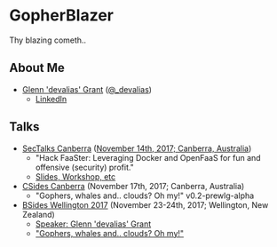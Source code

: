 # GopherBlazer

Thy blazing cometh..

## About Me

* [Glenn 'devalias' Grant](http://devalias.net/) ([@_devalias](https://twitter.com/_devalias))
    * [LinkedIn](https://www.linkedin.com/in/glenn-devalias-grant/)

## Talks

* [SecTalks Canberra](http://www.sectalks.org/canberra/) ([November 14th, 2017; Canberra, Australia](https://www.meetup.com/SecTalks-Canberra/events/241579721/))
    * "Hack FaaSter: Leveraging Docker and OpenFaaS for fun and offensive (security) profit."
    * [Slides, Workshop, etc](https://github.com/0xdevalias/hack-FaaSter)
* [CSides Canberra](http://www.bsidesau.com.au/csides.html) (November 17th, 2017; Canberra, Australia)
    * "Gophers, whales and.. clouds? Oh my!" v0.2-prewlg-alpha
* [BSides Wellington 2017](https://www.bsides.nz/) (November 23-24th, 2017; Wellington, New Zealand)
    * [Speaker: Glenn 'devalias' Grant](https://bsideswellington2017.sched.com/speaker/glenndevaliasgrant)
    * ["Gophers, whales and.. clouds? Oh my!"](https://bsideswellington2017.sched.com/event/CTpF/gophers-whales-and-clouds-oh-my)
